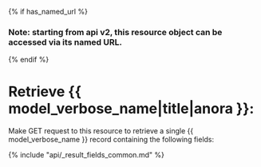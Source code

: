 {% if has_named_url %}
### Note: starting from api v2, this resource object can be accessed via its named URL.
{% endif %}

# Retrieve {{ model_verbose_name|title|anora }}:

Make GET request to this resource to retrieve a single {{ model_verbose_name }}
record containing the following fields:

{% include "api/_result_fields_common.md" %}
